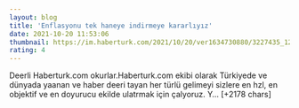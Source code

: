 ```yaml
--- 
layout: blog
title: 'Enflasyonu tek haneye indirmeye kararlıyız'
date: 2021-10-20 11:53:06
thumbnail: https://im.haberturk.com/2021/10/20/ver1634730880/3227435_1200x627.jpg
rating: 4
---
```

Deerli Haberturk.com okurlar.Haberturk.com ekibi olarak Türkiyede ve dünyada yaanan ve haber deeri tayan her türlü gelimeyi sizlere en hzl, en objektif ve en doyurucu ekilde ulatrmak için çalyoruz. Y… [+2178 chars]